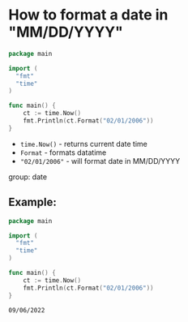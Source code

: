 # How to format a date in "MM/DD/YYYY"

```go
package main

import (
  "fmt"
  "time"
)

func main() {
	ct := time.Now()
	fmt.Println(ct.Format("02/01/2006"))
}

```

- `time.Now()` - returns current date time
- `Format` - formats datatime
- `"02/01/2006"` - will format date in MM/DD/YYYY

group: date

## Example: 
```go
package main

import (
  "fmt"
  "time"
)

func main() {
	ct := time.Now()
	fmt.Println(ct.Format("02/01/2006"))
}

```
```
09/06/2022

```

